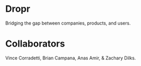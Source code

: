 # Dropr

Bridging the gap between companies, products, and users.

# Collaborators

Vince Corradetti, Brian Campana, Anas Amir, & Zachary Dilks.
